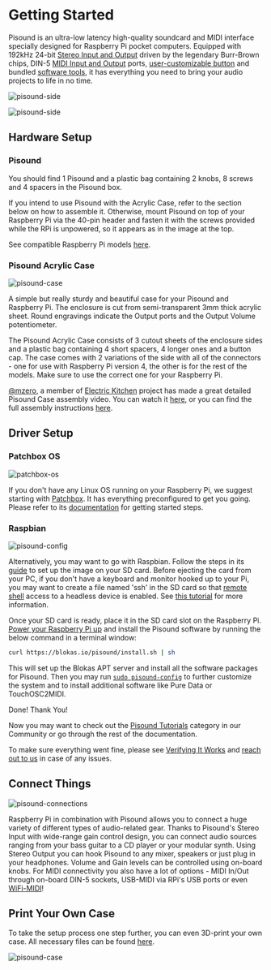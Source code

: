 # Getting Started

Pisound is an ultra-low latency high-quality soundcard and MIDI interface specially designed for Raspberry Pi pocket computers.
Equipped with 192kHz 24-bit [Stereo Input and Output](audio/) driven by the legendary Burr-Brown chips, DIN-5 [MIDI Input and Output](midi/) ports,
[user-customizable button](the-button/) and bundled [software tools](software/), it has everything you need to bring your audio projects to life in no time.

![pisound-side](https://raw.githubusercontent.com/wiki/BlokasLabs/pisound-docs/images/pisound-front.jpg)

![pisound-side](https://raw.githubusercontent.com/wiki/BlokasLabs/pisound-docs/images/pisound-back.jpg)

## Hardware Setup

### Pisound
You should find 1 Pisound and a plastic bag containing 2 knobs, 8 screws and 4 spacers in the Pisound box.

If you intend to use Pisound with the Acrylic Case, refer to the section below on how to assemble it.
Otherwise, mount Pisound on top of your Raspberry Pi via the 40-pin header and fasten it with the screws
provided while the RPi is unpowered, so it appears as in the image at the top.

See compatible Raspberry Pi models [here](specs.md#supported-raspberry-pi-models).

### Pisound Acrylic Case
![pisound-case](https://raw.githubusercontent.com/wiki/BlokasLabs/pisound-docs/images/pisound-case.jpg)

A simple but really sturdy and beautiful case for your Pisound and Raspberry Pi. The enclosure is cut from semi-transparent 3mm thick acrylic sheet. Round engravings indicate the Output ports and the Output Volume potentiometer. 

The Pisound Acrylic Case consists of 3 cutout sheets of the enclosure sides and a plastic bag containing 4 short spacers, 4 longer ones and a button cap.
The case comes with 2 variations of the side with all of the connectors - one for use with Raspberry Pi version 4, the other is for the rest of the models. Make sure to use the correct one for your Raspberry Pi.

[@mzero](https://community.blokas.io/u/mzero/summary), a member of [Electric Kitchen](https://electric.kitchen) project has made a great detailed Pisound Case assembly video. You can watch it [here](https://youtu.be/vt8rdc14wNY), or you can find the full assembly instructions [here](pisound-acrylic-case.md#assembly-instructions).

## Driver Setup

### Patchbox OS

![patchbox-os](https://blokas.io/patchbox-os/images/1.png)

If you don't have any Linux OS running on your Raspberry Pi, we suggest starting with [Patchbox](https://blokas.io/patchbox-os/). It has everything preconfigured to get you going. Please refer to its [documentation](https://blokas.io/patchbox-os/docs/)
for getting started steps.

### Raspbian

![pisound-config](https://raw.githubusercontent.com/wiki/BlokasLabs/pisound-docs/images/pisound-config.png)

Alternatively, you may want to go with Raspbian. Follow the steps in its [guide](https://www.raspberrypi.org/documentation/installation/installing-images/README.md) to set up the image on your SD card.
Before ejecting the card from your PC, if you don't have a keyboard and monitor hooked up to your Pi, you may want to create a file named 'ssh' in the SD card so that [remote shell](https://www.raspberrypi.org/documentation/remote-access/ssh/) access to a headless device is enabled.
See [this tutorial](https://community.blokas.io/t/raspberry-pi-remote-control-raspberry-pi-via-ssh/597) for more information.

Once your SD card is ready, place it in the SD card slot on the Raspberry Pi. [Power your Raspberry Pi up](specs.md#power-supply) and install the Pisound software by running the below command in a terminal window:

```bash
curl https://blokas.io/pisound/install.sh | sh
```

This will set up the Blokas APT server and install all the software packages for Pisound. Then you may run [`sudo pisound-config`](pisound-config.md) to further customize the system and to install additional software like Pure Data or TouchOSC2MIDI.

Done! Thank You!

Now you may want to check out the [Pisound Tutorials](https://community.blokas.io/c/pisound/pisound-tutorials/) category in our Community or go through the rest of the documentation.

To make sure everything went fine, please see [Verifying It Works](software.md#verifying-it-works) and [reach out to us](software.md#feedback) in case of any issues.

## Connect Things

![pisound-connections](https://raw.githubusercontent.com/wiki/BlokasLabs/pisound-docs/images/connections.png)

Raspberry Pi in combination with Pisound allows you to connect a huge variety of different types of audio-related gear. Thanks to Pisound's Stereo Input
with wide-range gain control design, you can connect audio sources ranging from your bass guitar to a CD player or your modular synth.
Using Stereo Output you can hook Pisound to any mixer, speakers or just plug in your headphones. Volume and Gain levels can be controlled
using on-board knobs. For MIDI connectivity you also have a lot of options - MIDI In/Out through on-board DIN-5 sockets, USB-MIDI via RPi's
USB ports or even [WiFi-MIDI](the-button.md#toggle_wifi_hotspotsh-toggle-wifi-hotspot-mode)!

## Print Your Own Case

To take the setup process one step further, you can even 3D-print your own case. All necessary files can be found [here](https://github.com/BlokasLabs/pisound-case).

![pisound-case](https://raw.githubusercontent.com/wiki/BlokasLabs/pisound-docs/images/pisound-case.png)
